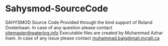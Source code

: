 # Sahysmod-SourceCode
SAHYSMOD Source Code
Provided through the kind support of Roland Oosterbaan.
In case of any question please contact sitemaster@waterlog.info
Executable files are created by Muhammad Azhar Inam. 
In case of any issue please contact muhammad.baig@mail.mcgill.ca
